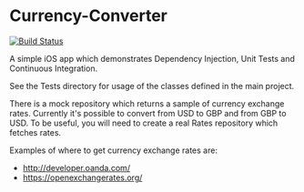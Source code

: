 Currency-Converter
==================
[![Build Status](https://travis-ci.org/heldtogether/Currency-Converter.svg?branch=master)](https://travis-ci.org/heldtogether/Currency-Converter)

A simple iOS app which demonstrates Dependency Injection, Unit Tests and Continuous Integration. 

See the Tests directory for usage of the classes defined in the main project.

There is a mock repository which returns a sample of currency exchange rates. Currently it's possible to convert from USD to GBP and from GBP to USD. To be useful, you will need to create a real Rates repository which fetches rates. 

Examples of where to get currency exchange rates are:

- http://developer.oanda.com/
- https://openexchangerates.org/
